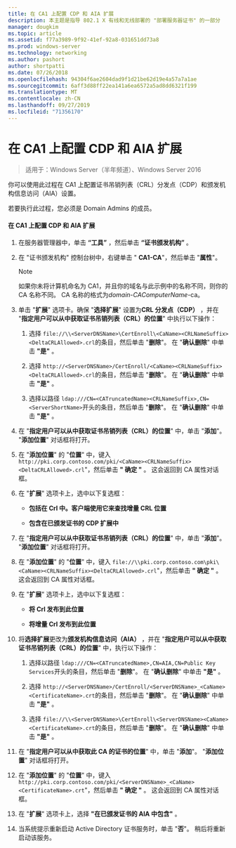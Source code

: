 ```yaml
---
title: 在 CA1 上配置 CDP 和 AIA 扩展
description: 本主题是指导 802.1 X 有线和无线部署的 "部署服务器证书" 的一部分
manager: dougkim
ms.topic: article
ms.assetid: f77a3989-9f92-41ef-92a8-031651dd73a8
ms.prod: windows-server
ms.technology: networking
ms.author: pashort
author: shortpatti
ms.date: 07/26/2018
ms.openlocfilehash: 94304f6ae2604dad9f1d21be62d19e4a57a7a1ae
ms.sourcegitcommit: 6aff3d88ff22ea141a6ea6572a5ad8dd6321f199
ms.translationtype: MT
ms.contentlocale: zh-CN
ms.lasthandoff: 09/27/2019
ms.locfileid: "71356170"
---
```

# <a name="configure-the-cdp-and-aia-extensions-on-ca1"></a>在 CA1 上配置 CDP 和 AIA 扩展

>适用于：Windows Server（半年频道）、Windows Server 2016

你可以使用此过程在 CA1 上配置证书吊销列表（CRL）分发点（CDP）和颁发机构信息访问（AIA）设置。  
  
若要执行此过程，您必须是 Domain Admins 的成员。  
  
#### <a name="to-configure-the-cdp-and-aia-extensions-on-ca1"></a>在 CA1 上配置 CDP 和 AIA 扩展  
  
1.  在服务器管理器中，单击 **“工具”** ，然后单击 **“证书颁发机构”** 。  
  
2.  在 "证书颁发机构" 控制台树中，右键单击 " **CA1-CA**"，然后单击 "**属性**"。  
  
    > [!NOTE]  
    > 如果你未将计算机命名为 CA1，并且你的域名与此示例中的名称不同，则你的 CA 名称不同。 CA 名称的格式为*domain*-*CAComputerName*-ca。  
  
3.  单击 "**扩展**" 选项卡。确保 "**选择扩展**" 设置为**CRL 分发点（CDP）** ，并在 "**指定用户可以从中获取证书吊销列表（CRL）的位置**" 中执行以下操作：  
  
    1.  选择 `file://\\<ServerDNSName>\CertEnroll\<CaName><CRLNameSuffix><DeltaCRLAllowed>.crl`的条目，然后单击 "**删除**"。 在 "**确认删除**" 中单击 **"是"** 。  
  
    2.  选择 `http://<ServerDNSName>/CertEnroll/<CaName><CRLNameSuffix><DeltaCRLAllowed>.crl`的条目，然后单击 "**删除**"。 在 "**确认删除**" 中单击 **"是"** 。  
  
    3.  选择以路径 `ldap:///CN=<CATruncatedName><CRLNameSuffix>,CN=<ServerShortName>`开头的条目，然后单击 "**删除**"。 在 "**确认删除**" 中单击 **"是"** 。  
  
4.  在 "**指定用户可以从中获取证书吊销列表（CRL）的位置**" 中，单击 "**添加**"。 "**添加位置**" 对话框将打开。  
  
5.  在 "**添加位置**" 的 "**位置**" 中，键入 `http://pki.corp.contoso.com/pki/<CaName><CRLNameSuffix><DeltaCRLAllowed>.crl`"，然后单击 **" 确定 "** 。 这会返回到 CA 属性对话框。  
  
6.  在 "**扩展**" 选项卡上，选中以下复选框：  
  
    -   **包括在 Crl 中。客户端使用它来查找增量 CRL 位置**  
  
    -   **包含在已颁发证书的 CDP 扩展中**  
  
7.  在 "**指定用户可以从中获取证书吊销列表（CRL）的位置**" 中，单击 "**添加**"。 "**添加位置**" 对话框将打开。  
  
8.  在 "**添加位置**" 的 "**位置**" 中，键入 `file://\\pki.corp.contoso.com\pki\<CaName><CRLNameSuffix><DeltaCRLAllowed>.crl`"，然后单击 **" 确定 "** 。 这会返回到 CA 属性对话框。  
  
9. 在 "**扩展**" 选项卡上，选中以下复选框：  
  
    -   **将 Crl 发布到此位置**  
  
    -   **将增量 Crl 发布到此位置**  
  
10. 将**选择扩展**更改为**颁发机构信息访问（AIA）** ，并在 "**指定用户可以从中获取证书吊销列表（CRL）的位置**" 中，执行以下操作：  
  
    1.  选择以路径 `ldap:///CN=<CATruncatedName>,CN=AIA,CN=Public Key Services`开头的条目，然后单击 "**删除**"。 在 "**确认删除**" 中单击 **"是"** 。  
  
    2.  选择 `http://<ServerDNSName>/CertEnroll/<ServerDNSName>_<CaName><CertificateName>.crt`的条目，然后单击 "**删除**"。 在 "**确认删除**" 中单击 **"是"** 。  
  
    3.  选择 `file://\\<ServerDNSName>\CertEnroll\<ServerDNSName><CaName><CertificateName>.crt`的条目，然后单击 "**删除**"。 在 "**确认删除**" 中单击 **"是"** 。  
  
11. 在 "**指定用户可以从中获取此 CA 的证书的位置**" 中，单击 "**添加**"。 "**添加位置**" 对话框将打开。  
  
12. 在 "**添加位置**" 的 "**位置**" 中，键入 `http://pki.corp.contoso.com/pki/<ServerDNSName>_<CaName><CertificateName>.crt`"，然后单击 **" 确定 "** 。 这会返回到 CA 属性对话框。  
  
13. 在 "**扩展**" 选项卡上，选择 **"在已颁发证书的 AIA 中包含"** 。  
  
14. 当系统提示重新启动 Active Directory 证书服务时，单击 "**否**"。 稍后将重新启动该服务。  
  


